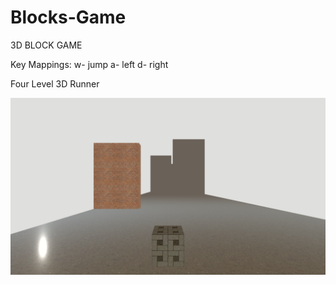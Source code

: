 # Blocks-Game

3D BLOCK GAME

Key Mappings:
w- jump
a- left
d- right

Four Level 3D Runner


![Actual Gameplay](./Screenshot.png)
